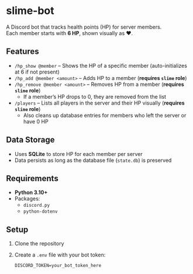 # slime-bot

A Discord bot that tracks health points (HP) for server members.  
Each member starts with **6 HP**, shown visually as ❤️.  

## Features

* `/hp_show @member` – Shows the HP of a specific member (auto-initializes at 6 if not present)  
* `/hp_add @member <amount>` – Adds HP to a member (**requires `slime` role**)  
* `/hp_remove @member <amount>` – Removes HP from a member (**requires `slime` role**)  
  * If a member’s HP drops to 0, they are removed from the list  
* `/players` – Lists all players in the server and their HP visually (**requires `slime` role**)  
  * Also cleans up database entries for members who left the server or have 0 HP  

## Data Storage

* Uses **SQLite** to store HP for each member per server  
* Data persists as long as the database file (`state.db`) is preserved  

## Requirements

* **Python 3.10+**  
* Packages:  
  * `discord.py`  
  * `python-dotenv`  

## Setup

1. Clone the repository
2. Create a `.env` file with your bot token:

   ```env
   DISCORD_TOKEN=your_bot_token_here
